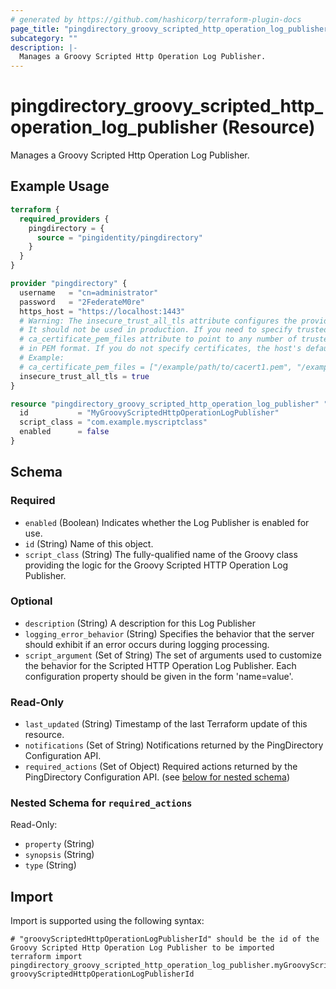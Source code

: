 ```yaml
---
# generated by https://github.com/hashicorp/terraform-plugin-docs
page_title: "pingdirectory_groovy_scripted_http_operation_log_publisher Resource - terraform-provider-pingdirectory"
subcategory: ""
description: |-
  Manages a Groovy Scripted Http Operation Log Publisher.
---
```


# pingdirectory_groovy_scripted_http_operation_log_publisher (Resource)

Manages a Groovy Scripted Http Operation Log Publisher.

## Example Usage

```terraform
terraform {
  required_providers {
    pingdirectory = {
      source = "pingidentity/pingdirectory"
    }
  }
}

provider "pingdirectory" {
  username   = "cn=administrator"
  password   = "2FederateM0re"
  https_host = "https://localhost:1443"
  # Warning: The insecure_trust_all_tls attribute configures the provider to trust any certificate presented by the PingDirectory server.
  # It should not be used in production. If you need to specify trusted CA certificates, use the
  # ca_certificate_pem_files attribute to point to any number of trusted CA certificate files
  # in PEM format. If you do not specify certificates, the host's default root CA set will be used.
  # Example:
  # ca_certificate_pem_files = ["/example/path/to/cacert1.pem", "/example/path/to/cacert2.pem"]
  insecure_trust_all_tls = true
}

resource "pingdirectory_groovy_scripted_http_operation_log_publisher" "myGroovyScriptedHttpOperationLogPublisher" {
  id           = "MyGroovyScriptedHttpOperationLogPublisher"
  script_class = "com.example.myscriptclass"
  enabled      = false
}
```

<!-- schema generated by tfplugindocs -->
## Schema

### Required

- `enabled` (Boolean) Indicates whether the Log Publisher is enabled for use.
- `id` (String) Name of this object.
- `script_class` (String) The fully-qualified name of the Groovy class providing the logic for the Groovy Scripted HTTP Operation Log Publisher.

### Optional

- `description` (String) A description for this Log Publisher
- `logging_error_behavior` (String) Specifies the behavior that the server should exhibit if an error occurs during logging processing.
- `script_argument` (Set of String) The set of arguments used to customize the behavior for the Scripted HTTP Operation Log Publisher. Each configuration property should be given in the form 'name=value'.

### Read-Only

- `last_updated` (String) Timestamp of the last Terraform update of this resource.
- `notifications` (Set of String) Notifications returned by the PingDirectory Configuration API.
- `required_actions` (Set of Object) Required actions returned by the PingDirectory Configuration API. (see [below for nested schema](#nestedatt--required_actions))

<a id="nestedatt--required_actions"></a>
### Nested Schema for `required_actions`

Read-Only:

- `property` (String)
- `synopsis` (String)
- `type` (String)

## Import

Import is supported using the following syntax:

```shell
# "groovyScriptedHttpOperationLogPublisherId" should be the id of the Groovy Scripted Http Operation Log Publisher to be imported
terraform import pingdirectory_groovy_scripted_http_operation_log_publisher.myGroovyScriptedHttpOperationLogPublisher groovyScriptedHttpOperationLogPublisherId
```

